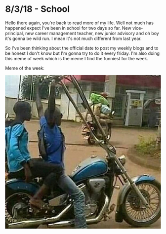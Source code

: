 # 8/3/18 - School

Hello there again, you're back to read more of my life. Well not much has happened expect I've been in school for two days so far. New vice-principal, new career management teacher, new junior advisory and oh boy it's gonna be wild run. I mean it's not much different from last year.

So I've been thinking about the official date to post my weekly blogs and to be honest I don't know but I'm gonna try to do it every friday. I'm also doing this meme of week which is the meme I find the funniest for the week.

Meme of the week:

![Still the same week from the last one btw](../.gitbook/assets/week-1.jpg)

